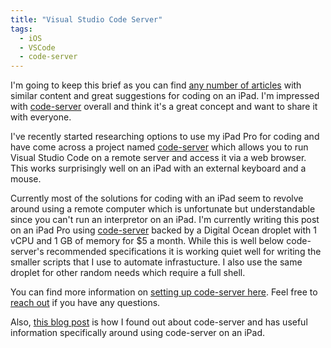 ```yaml
---
title: "Visual Studio Code Server"
tags: 
  - iOS
  - VSCode
  - code-server
---
```


I'm going to keep this brief as you can find [any number of articles](https://lmgtfy.com/?q=use+ipad+pro+for+coding&s=g&t=w) with similar content and great suggestions for coding on an iPad.  I'm impressed with [code-server](https://github.com/cdr/code-server) overall and think it's a great concept and want to share it with everyone.

I've recently started researching options to use my iPad Pro for coding and have come across a project named [code-server](https://github.com/cdr/code-server) which allows you to run Visual Studio Code on a remote server and access it via a web browser.  This works surprisingly well on an iPad with an external keyboard and a mouse.

Currently most of the solutions for coding with an iPad seem to revolve around using a remote computer which is unfortunate but understandable since you can't run an interpretor on an iPad.  I'm currently writing this post on an iPad Pro using [code-server](https://github.com/cdr/code-server) backed by a Digital Ocean droplet with 1 vCPU and 1 GB of memory for $5 a month.  While this is well below code-server's recommended specifications it is working quiet well for writing the smaller scripts that I use to automate infrastucture.  I also use the same droplet for other random needs which require a full shell.

You can find more information on [setting up code-server here](https://github.com/cdr/code-server/blob/master/README.md).  Feel free to [reach out](https://twitter.com/chrisneely_tech) if you have any questions.

Also, [this blog post](https://medium.com/@ow/its-finally-possible-to-code-web-apps-on-an-ipad-pro-90ad9c1fb59a) is how I found out about code-server and has useful information specifically around using code-server on an iPad.